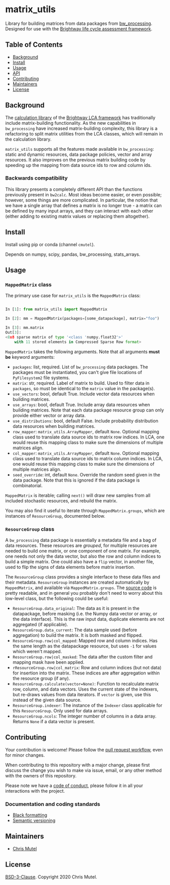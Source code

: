 # matrix_utils

Library for building matrices from data packages from [bw_processing](https://github.com/brightway-lca/bw_processing). Designed for use with the [Brightway life cycle assessment framework](https://brightway.dev/).

## Table of Contents

- [Background](#background)
- [Install](#install)
- [Usage](#usage)
- [API](#api)
- [Contributing](#contributing)
- [Maintainers](#maintainers)
- [License](#license)

## Background

The [calculation library](https://github.com/brightway-lca/brightway2-calc) of the [Brightway LCA framework](https://brightway.dev/) has traditionally include matrix-building functionality. As the new capabilities in `bw_processing` have increased matrix-building complexity, this library is a refactoring to split matrix utilities from the LCA classes, which will remain in the calculation library.

`matrix_utils` supports all the features made available in `bw_processing`: static and dynamic resources, data package policies, vector and array resources. It also improves on the previous matrix building code by speeding up the mapping from data source ids to row and column ids.

### Backwards compatibility

This library presents a completely different API than the functions previously present in `bw2calc`. Most ideas become easier, or even possible; however, some things are more complicated. In particular, the notion that we have a single array that defines a matrix is no longer true - a matrix can be defined by many input arrays, and they can interact with each other (either adding to existing matrix values or replacing them altogether).

## Install

Install using pip or conda (channel `cmutel`).

Depends on numpy, scipy, pandas, bw_processing, stats_arrays.

## Usage

### `MappedMatrix` class

The primary use case for `matrix_utils` is the `MappedMatrix` class:

```python

In [1]: from matrix_utils import MappedMatrix

In [2]: mm = MappedMatrix(packages=[some_datapackage], matrix="foo")

In [3]: mm.matrix
Out[3]:
<8x8 sparse matrix of type '<class 'numpy.float32'>'
    with 11 stored elements in Compressed Sparse Row format>
```

`MappedMatrix` takes the following arguments. Note that all arguments **must be** keyword arguments:

* `packages`: list, required. List of `bw_processing` data packages. The packages must be instantiated, you can't give file locations of `PyFilesystem2` file systems.
* `matrix`: str, required. Label of matrix to build. Used to filter data in `packages`, so must be identical to the `matrix` value in the package(s).
* `use_vectors`: bool, default True. Include vector data resources when building matrices.
* `use_arrays`: bool, default True. Include array data resources when building matrices. Note that each data package resource group can only provide either vector or array data.
* `use_distributions`: bool, default False. Include probability distribution data resources when building matrices.
* `row_mapper`: `matrix_utils.ArrayMapper`, default `None`. Optional mapping class used to translate data source ids to matrix row indices. In LCA, one would reuse this mapping class to make sure the dimensions of multiple matrices align.
* `col_mapper`: `matrix_utils.ArrayMapper`, default `None`. Optional mapping class used to translate data source ids to matrix column indices. In LCA, one would reuse this mapping class to make sure the dimensions of multiple matrices align.
* `seed_override`: int, default `None`. Override the random seed given in the data package. Note that this is ignored if the data package is combinatorial.

`MappedMatrix` is iterable; calling `next()` will draw new samples from all included stochastic resources, and rebuild the matrix.

You may also find it useful to iterate through `MappedMatrix.groups`, which are instances of `ResourceGroup`, documented below.

### `ResourceGroup` class

A `bw_processing` data package is essentially a metadata file and a bag of data resources. These resources are *grouped*, for multiple resources are needed to build one matrix, or one component of one matrix. For example, one needs not only the data vector, but also the row and column indices to build a simple matrix. One could also have a `flip` vector, in another file, used to flip the signs of data elements before matrix insertion.

The `ResourceGroup` class provides a single interface to these data files and their metadata. `ResourceGroup` instances are created automatically by `MappedMatrix`, and available via `MappedMatrix.groups`. The [source code]() is pretty readable, and in general you probably don't need to worry about this low-level class, but the following could be useful:

* `ResourceGroup.data_original`: The data as it is present in the datapackage, before masking (i.e. the Numpy data vector or array, or the data interface). This is the raw input data, duplicate elements are not aggregated (if applicable).
* `ResourceGroup.data_current`: The data sample used (before aggregation) to build the matrix. It is both masked and flipped.
* `ResourceGroup.row|col_mapped`: Mapped row and column indices. Has the same length as the datapackage resource, but uses `-1` for values which weren't mapped.
* `ResourceGroup.row|col_masked`: The data after the custom filter and mapping mask have been applied.
* `rResourceGroup.row|col_matrix`: Row and column indices (but not data) for insertion into the matrix. These indices are after aggregation within the resource group (if any).
* `ResourceGroup.calculate(vector=None)`: Function to recalculate matrix row, column, and data vectors. Uses the current state of the indexers, but re-draws values from data iterators. If `vector` is given, use this instead of the given data source.
* `ResourceGroup.indexer`: The instance of the `Indexer` class applicable for this `ResourceGroup`. Only used for data arrays.
* `ResourceGroup.ncols`: The integer number of columns in a data array. Returns `None` if a data vector is present.

## Contributing

Your contribution is welcome! Please follow the [pull request workflow](https://guides.github.com/introduction/flow/), even for minor changes.

When contributing to this repository with a major change, please first discuss the change you wish to make via issue, email, or any other method with the owners of this repository.

Please note we have a [code of conduct](https://github.com/brightway-lca/bw_processing/blob/master/CODE_OF_CONDUCT.md), please follow it in all your interactions with the project.

### Documentation and coding standards

* [Black formatting](https://black.readthedocs.io/en/stable/)
* [Semantic versioning](http://semver.org/)

## Maintainers

* [Chris Mutel](https://github.com/cmutel/)

## License

[BSD-3-Clause](https://github.com/brightway-lca/matrix_utils/blob/main/LICENSE). Copyright 2020 Chris Mutel.
